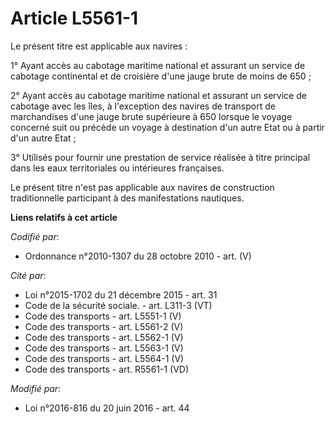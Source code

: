 # Article L5561-1

Le présent titre est applicable aux navires : 

1° Ayant accès au cabotage maritime national et assurant un service de cabotage continental et de croisière d'une jauge brute
de moins de 650 ; 

2° Ayant accès au cabotage maritime national et assurant un service de cabotage avec les îles, à l'exception des navires de
transport de marchandises d'une jauge brute supérieure à 650 lorsque le voyage concerné suit ou précède un voyage à
destination d'un autre Etat ou à partir d'un autre Etat ; 

3° Utilisés pour fournir une prestation de service réalisée à titre principal dans les eaux territoriales ou intérieures
françaises.  

Le présent titre n'est pas applicable aux navires de construction traditionnelle participant à des manifestations nautiques.

**Liens relatifs à cet article**

_Codifié par_:

  - Ordonnance n°2010-1307 du 28 octobre 2010 - art. (V)

_Cité par_:

  - Loi n°2015-1702 du 21 décembre 2015 - art. 31
  - Code de la sécurité sociale. - art. L311-3 (VT)
  - Code des transports - art. L5551-1 (V)
  - Code des transports - art. L5561-2 (V)
  - Code des transports - art. L5562-1 (V)
  - Code des transports - art. L5563-1 (V)
  - Code des transports - art. L5564-1 (V)
  - Code des transports - art. R5561-1 (VD)

_Modifié par_:

  - Loi n°2016-816 du 20 juin 2016 - art. 44
